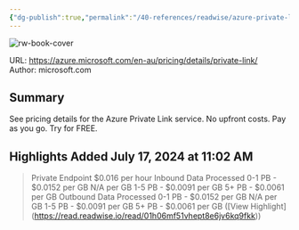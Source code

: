 ```yaml
---
{"dg-publish":true,"permalink":"/40-references/readwise/azure-private-link-pricing/","tags":["rw/articles"]}
---
```



![rw-book-cover](https://azure.microsoft.com/svghandler/private-link/?width=600&height=315)

  

URL: <https://azure.microsoft.com/en-au/pricing/details/private-link/>  
Author: microsoft.com

## Summary

See pricing details for the Azure Private Link service. No upfront costs. Pay as you go. Try for FREE.

## Highlights Added July 17, 2024 at 11:02 AM

> Private Endpoint $0.016 per hour Inbound Data Processed 0-1 PB - $0.0152 per GB N/A per GB 1-5 PB - $0.0091 per GB 5+ PB - $0.0061 per GB Outbound Data Processed 0-1 PB - $0.0152 per GB N/A per GB 1-5 PB - $0.0091 per GB 5+ PB - $0.0061 per GB ([View Highlight] (<https://read.readwise.io/read/01h06mf51vhept8e6jv6kq9fkk>))
